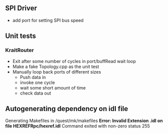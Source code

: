 ## SPI Driver
- add port for setting SPI bus speed

## Unit tests

### KraitRouter
- Exit after some number of cycles in port/buffRead wait loop
- Make a fake Topology.cpp as the unit test
- Manually loop back ports of different sizes
    - Push data in
    - invoke one cycle
    - wait some short amount of time
    - check data out

## Autogenerating dependency on idl file

Generating Makefiles in /quest/mk/makefiles
**Error: Invalid Extension .idl on file HEXREFRpc/hexref.idl**
Command exited with non-zero status 255
